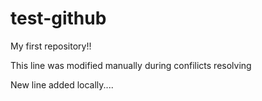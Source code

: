 # test-github
My first repository!!

This line was modified manually during confilicts resolving

New line added locally....
